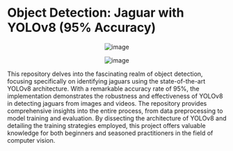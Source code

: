 # Object Detection: Jaguar with YOLOv8 (95% Accuracy)

<div align="center">
  
![image](https://github.com/aminebkk/Object-Detection-Jaguar-with-YOLOv8-95-Accuracy-/assets/68397537/733b4e2a-ca36-4ee8-b6cd-49c49a5881be)

![image](https://github.com/aminebkk/Object-Detection-Jaguar-with-YOLOv8-95-Accuracy-/assets/68397537/0353d37f-0612-4c96-9ef2-13c096059bcb)
</div>



This repository delves into the fascinating realm of object detection, focusing specifically on identifying jaguars using the state-of-the-art YOLOv8 architecture. With a remarkable accuracy rate of 95%, the implementation demonstrates the robustness and effectiveness of YOLOv8 in detecting jaguars from images and videos. The repository provides comprehensive insights into the entire process, from data preprocessing to model training and evaluation. By dissecting the architecture of YOLOv8 and detailing the training strategies employed, this project offers valuable knowledge for both beginners and seasoned practitioners in the field of computer vision.
